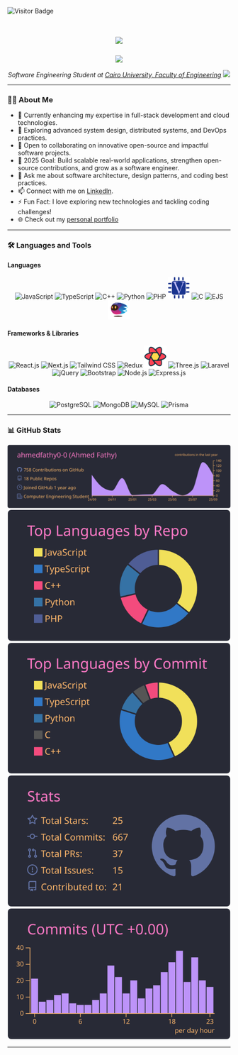 ![Visitor Badge](https://visitor-badge.laobi.icu/badge?page_id=ahmedfathy0-0)

<h1 align="center">
  <img src="https://readme-typing-svg.herokuapp.com/?font=Righteous&size=35&center=true&vCenter=true&width=500&height=70&duration=4000&lines=Hello+There!+👋;+I'm+Ahmed+Fathy!;&color=ff0000" />
</h1>

<p align="center">
  <img src="https://user-images.githubusercontent.com/74038190/219923809-b86dc415-a0c2-4a38-bc88-ad6cf06395a8.gif" width="400" />
</p>

<p align="center"><em>
  Software Engineering Student at <a href="http://eng.cu.edu.eg/en/page/36/?s=8+">Cairo University, Faculty of Engineering</a> <img src="https://media.giphy.com/media/WUlplcMpOCEmTGBtBW/giphy.gif" width="30" />
</em></p>

---

### 👨‍💻 About Me

- 🔭 Currently enhancing my expertise in full-stack development and cloud technologies.  
- 🌱 Exploring advanced system design, distributed systems, and DevOps practices.  
- 👯 Open to collaborating on innovative open-source and impactful software projects.  
- 🥅 2025 Goal: Build scalable real-world applications, strengthen open-source contributions, and grow as a software engineer.  
- 💬 Ask me about software architecture, design patterns, and coding best practices.
- 📫 Connect with me on [LinkedIn](https://linkedin.com/in/ahmedfathy-x1).
- ⚡ Fun Fact: I love exploring new technologies and tackling coding challenges!
- 🌐 Check out my [personal portfolio](https://www.mrfathi.tech/)

---
### 🛠️ Languages and Tools

#### Languages
<p align="center">
  <img src="https://skillicons.dev/icons?i=javascript" width="50" title="JavaScript"/>
  <img src="https://skillicons.dev/icons?i=ts" width="50" title="TypeScript"/>
  <img src="https://img.icons8.com/?size=100&id=40669&format=png&color=000000" width="50" title="C++"/>
  <img src="https://skillicons.dev/icons?i=python" width="50" title="Python"/>
  <img src="https://skillicons.dev/icons?i=php" width="50" title="PHP"/>
<!--   <img src="https://skillicons.dev/icons?i=cs" width="50" title="C#"/> -->
  <img src="./Verilog.png" width="50" title="Verilog"/>
  <img src="https://skillicons.dev/icons?i=c" width="50" title="C"/>
  <img src="https://img.icons8.com/?size=100&id=puL87ypQPxxr&format=png&color=000000" width="50" title="EJS"/>
  <img src="./Motoko.png" width="50" title="Motoko"/>
</p>

#### Frameworks & Libraries
<p align="center">
  <img src="https://skillicons.dev/icons?i=react" width="50" title="React.js"/>
  <img src="https://skillicons.dev/icons?i=nextjs" width="50" title="Next.js"/>
  <img src="https://skillicons.dev/icons?i=tailwind" width="50" title="Tailwind CSS"/>
  <img src="https://skillicons.dev/icons?i=redux" width="50" title="Redux"/>
  <img src="./ReactQuery.svg" width="50" title="React Query"/>
  <img src="https://skillicons.dev/icons?i=threejs" width="50" title="Three.js"/>
  <img src="https://skillicons.dev/icons?i=laravel" width="50" title="Laravel"/>
  <img src="https://skillicons.dev/icons?i=jquery" width="50" title="jQuery"/>
  <img src="https://skillicons.dev/icons?i=bootstrap" width="50" title="Bootstrap"/>
  <img src="https://skillicons.dev/icons?i=nodejs" width="50" title="Node.js"/>
  <img src="https://skillicons.dev/icons?i=express" width="50" title="Express.js"/>
</p>

#### Databases
<p align="center">
  <img src="https://skillicons.dev/icons?i=postgresql" width="50" title="PostgreSQL"/>
  <img src="https://skillicons.dev/icons?i=mongodb" width="50" title="MongoDB"/>
  <img src="https://skillicons.dev/icons?i=mysql" width="50" title="MySQL"/>
  <img src="https://skillicons.dev/icons?i=prisma" width="50" title="Prisma"/>
</p>

---

### 📊 GitHub Stats

<p align="center">
  <a href="https://github.com/vn7n24fzkq/github-profile-summary-cards">
    <img src="./profile-summary-card-output/dracula/0-profile-details.svg" />
    <img src="./profile-summary-card-output/dracula/1-repos-per-language.svg" />
    <img src="./profile-summary-card-output/dracula/2-most-commit-language.svg" />
    <img src="./profile-summary-card-output/dracula/3-stats.svg" />
    <img src="./profile-summary-card-output/dracula/4-productive-time.svg" />
  </a>
</p>


---
